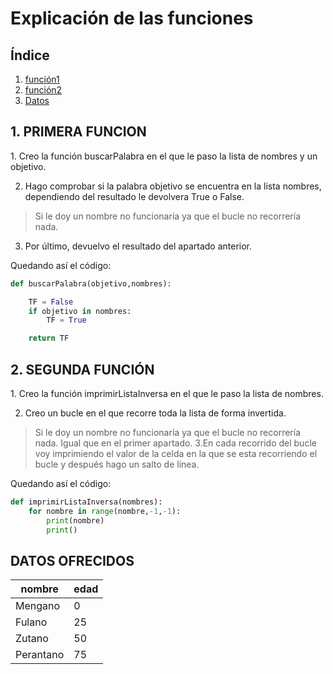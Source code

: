 # Explicación de las funciones

## Índice
1.  [función1](#uno)
2.  [función2](#dos)
3.  [Datos](#datos)


## 1. PRIMERA FUNCION 
<div id = uno></div>
1. Creo la función  buscarPalabra en el que le paso la lista de nombres y un objetivo.

2. Hago comprobar si la palabra objetivo se encuentra en la lista nombres, dependiendo del resultado le devolvera True o False.
>Si le doy un nombre no funcionaría ya que el bucle no recorrería nada. 

3. Por último, devuelvo el resultado del apartado anterior.

Quedando así el código:


```py
def buscarPalabra(objetivo,nombres):

    TF = False
    if objetivo in nombres:
        TF = True

    return TF

```


## 2. SEGUNDA FUNCIÓN
<div id = dos></div>
1. Creo la función imprimirListaInversa en el que le paso la lista de nombres.

2. Creo un bucle en el que recorre toda la lista de forma invertida.
> Si le doy un nombre no funcionaría ya que el bucle no recorrería nada. Igual que en el primer apartado.
3.En cada recorrido del bucle voy imprimiendo el valor de la celda en la que se esta recorriendo el bucle y después hago un salto de línea.

Quedando así el código:

```py
def imprimirListaInversa(nombres):
    for nombre in range(nombre,-1,-1):
        print(nombre)
        print()

```


## DATOS OFRECIDOS  <div id = datos></div>

|    nombre   |  edad  |
|  ---------- | ------ |
|   Mengano   |     0  |
|   Fulano    |    25  | 
|   Zutano    |    50  |  
|   Perantano |    75  | 

